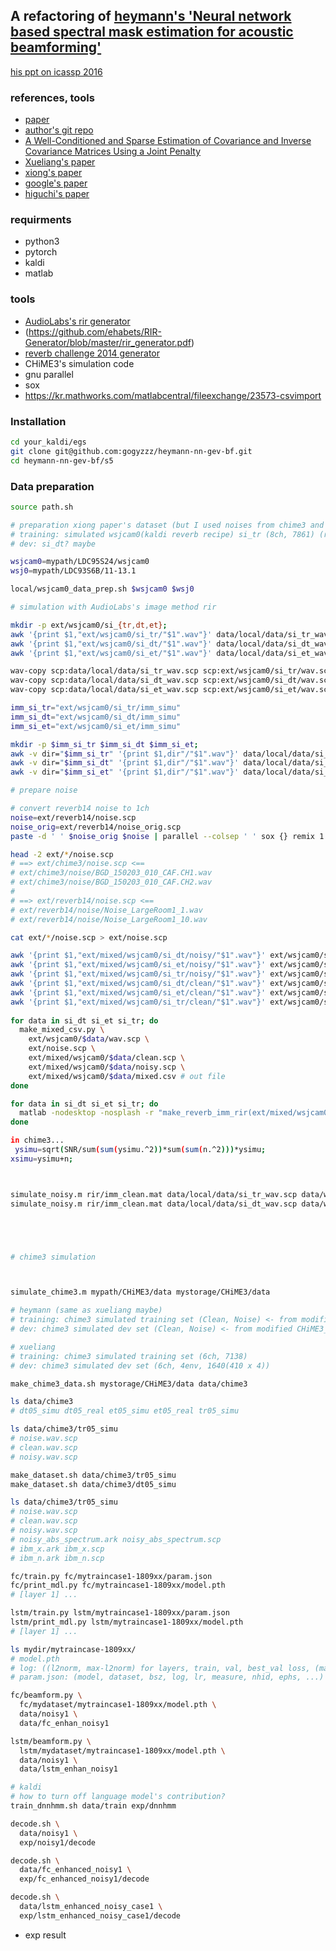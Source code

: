 ## A refactoring of [heymann's 'Neural network based spectral mask estimation for acoustic beamforming'](https://github.com/fgnt/nn-gev)

[his ppt on icassp 2016](https://www.google.com/url?sa=t&rct=j&q=&esrc=s&source=web&cd=3&ved=2ahUKEwi6h6Sw54bdAhWFZt4KHQJlCdAQFjACegQIBxAC&url=https%3A%2F%2Fsigport.org%2Fsites%2Fdefault%2Ffiles%2Ficassp_2016_1.pdf&usg=AOvVaw3DmQHWT8LFJNCLWhmyy-QB)

### references, tools

- [paper]()
- [author's git repo](https://github.com/fgnt/nn-gev)
- [A Well-Conditioned and Sparse Estimation of Covariance
and Inverse Covariance Matrices Using a Joint Penalty](https://stt.msu.edu/users/mauryaas/Ashwini_JPEN.pdf)
- [Xueliang's paper]()
- [xiong's paper]()
- [google's paper]()
- [higuchi's paper]()

### requirments

- python3
- pytorch
- kaldi
- matlab

### tools
- [AudioLabs's rir generator](https://github.com/ehabets/RIR-Generator)
- (https://github.com/ehabets/RIR-Generator/blob/master/rir_generator.pdf)
- [reverb challenge 2014 generator](https://reverb2014.dereverberation.com/download.html)
- CHiME3's simulation code
- gnu parallel
- sox
- https://kr.mathworks.com/matlabcentral/fileexchange/23573-csvimport


### Installation

```sh
cd your_kaldi/egs
git clone git@github.com:gogyzzz/heymann-nn-gev-bf.git
cd heymann-nn-gev-bf/s5
```

### Data preparation

```sh
source path.sh

# preparation xiong paper's dataset (but I used noises from chime3 and reverb14 both)
# training: simulated wsjcam0(kaldi reverb recipe) si_tr (8ch, 7861) (reverb_noise 0-30dB) (RT60 0.1-1.0s) 
# dev: si_dt? maybe

wsjcam0=mypath/LDC95S24/wsjcam0
wsj0=mypath/LDC93S6B/11-13.1

local/wsjcam0_data_prep.sh $wsjcam0 $wsj0

# simulation with AudioLabs's image method rir

mkdir -p ext/wsjcam0/si_{tr,dt,et}; 
awk '{print $1,"ext/wsjcam0/si_tr/"$1".wav"}' data/local/data/si_tr_wav.scp > ext/wsjcam0/si_tr/wav.scp
awk '{print $1,"ext/wsjcam0/si_dt/"$1".wav"}' data/local/data/si_dt_wav.scp > ext/wsjcam0/si_dt/wav.scp
awk '{print $1,"ext/wsjcam0/si_et/"$1".wav"}' data/local/data/si_et_wav.scp > ext/wsjcam0/si_et/wav.scp

wav-copy scp:data/local/data/si_tr_wav.scp scp:ext/wsjcam0/si_tr/wav.scp # maybe slow. parallelization needed
wav-copy scp:data/local/data/si_dt_wav.scp scp:ext/wsjcam0/si_dt/wav.scp # maybe slow.
wav-copy scp:data/local/data/si_et_wav.scp scp:ext/wsjcam0/si_et/wav.scp # maybe slow.

imm_si_tr="ext/wsjcam0/si_tr/imm_simu"
imm_si_dt="ext/wsjcam0/si_dt/imm_simu"
imm_si_et="ext/wsjcam0/si_et/imm_simu"

mkdir -p $imm_si_tr $imm_si_dt $imm_si_et; 
awk -v dir="$imm_si_tr" '{print $1,dir"/"$1".wav"}' data/local/data/si_tr_wav.scp > $imm_si_tr/wav.scp
awk -v dir="$imm_si_dt" '{print $1,dir"/"$1".wav"}' data/local/data/si_dt_wav.scp > $imm_si_dt/wav.scp
awk -v dir="$imm_si_et" '{print $1,dir"/"$1".wav"}' data/local/data/si_et_wav.scp > $imm_si_et/wav.scp

# prepare noise

# convert reverb14 noise to 1ch
noise=ext/reverb14/noise.scp
noise_orig=ext/reverb14/noise_orig.scp
paste -d ' ' $noise_orig $noise | parallel --colsep ' ' sox {} remix 1

head -2 ext/*/noise.scp
# ==> ext/chime3/noise.scp <==
# ext/chime3/noise/BGD_150203_010_CAF.CH1.wav
# ext/chime3/noise/BGD_150203_010_CAF.CH2.wav
#
# ==> ext/reverb14/noise.scp <==
# ext/reverb14/noise/Noise_LargeRoom1_1.wav
# ext/reverb14/noise/Noise_LargeRoom1_10.wav

cat ext/*/noise.scp > ext/noise.scp

awk '{print $1,"ext/mixed/wsjcam0/si_dt/noisy/"$1".wav"}' ext/wsjcam0/si_dt/wav.scp > ext/mixed/wsjcam0/si_dt/noisy.scp
awk '{print $1,"ext/mixed/wsjcam0/si_et/noisy/"$1".wav"}' ext/wsjcam0/si_et/wav.scp > ext/mixed/wsjcam0/si_et/noisy.scp
awk '{print $1,"ext/mixed/wsjcam0/si_tr/noisy/"$1".wav"}' ext/wsjcam0/si_tr/wav.scp > ext/mixed/wsjcam0/si_tr/noisy.scp
awk '{print $1,"ext/mixed/wsjcam0/si_dt/clean/"$1".wav"}' ext/wsjcam0/si_dt/wav.scp > ext/mixed/wsjcam0/si_dt/clean.scp
awk '{print $1,"ext/mixed/wsjcam0/si_et/clean/"$1".wav"}' ext/wsjcam0/si_et/wav.scp > ext/mixed/wsjcam0/si_et/clean.scp
awk '{print $1,"ext/mixed/wsjcam0/si_tr/clean/"$1".wav"}' ext/wsjcam0/si_tr/wav.scp > ext/mixed/wsjcam0/si_tr/clean.scp
 
for data in si_dt si_et si_tr; do
  make_mixed_csv.py \
    ext/wsjcam0/$data/wav.scp \
    ext/noise.scp \
    ext/mixed/wsjcam0/$data/clean.scp \
    ext/mixed/wsjcam0/$data/noisy.scp \
    ext/mixed/wsjcam0/$data/mixed.csv # out file
done

for data in si_dt si_et si_tr; do
  matlab -nodesktop -nosplash -r "make_reverb_imm_rir(ext/mixed/wsjcam0/$data/mixed.csv)"
done

in chime3... 
 ysimu=sqrt(SNR/sum(sum(ysimu.^2))*sum(sum(n.^2)))*ysimu;
xsimu=ysimu+n;



simulate_noisy.m rir/imm_clean.mat data/local/data/si_tr_wav.scp data/wsjcam0_si_tr
simulate_noisy.m rir/imm_clean.mat data/local/data/si_dt_wav.scp data/wsjcam0_si_dt





# chime3 simulation



simulate_chime3.m mypath/CHiME3/data mystorage/CHiME3/data

# heymann (same as xueliang maybe)
# training: chime3 simulated training set (Clean, Noise) <- from modified CHiME3_simulate_data.m
# dev: chime3 simulated dev set (Clean, Noise) <- from modified CHiME3_simulate_data.m

# xueliang
# training: chime3 simulated training set (6ch, 7138)
# dev: chime3 simulated dev set (6ch, 4env, 1640(410 x 4))

make_chime3_data.sh mystorage/CHiME3/data data/chime3

ls data/chime3
# dt05_simu dt05_real et05_simu et05_real tr05_simu

ls data/chime3/tr05_simu
# noise.wav.scp
# clean.wav.scp
# noisy.wav.scp

make_dataset.sh data/chime3/tr05_simu
make_dataset.sh data/chime3/dt05_simu

ls data/chime3/tr05_simu
# noise.wav.scp
# clean.wav.scp
# noisy.wav.scp
# noisy_abs_spectrum.ark noisy_abs_spectrum.scp
# ibm_x.ark ibm_x.scp
# ibm_n.ark ibm_n.scp

fc/train.py fc/mytraincase1-1809xx/param.json
fc/print_mdl.py fc/mytraincase1-1809xx/model.pth
# [layer 1] ... 

lstm/train.py lstm/mytraincase1-1809xx/param.json
lstm/print_mdl.py lstm/mytraincase1-1809xx/model.pth
# [layer 1] ... 

ls mydir/mytraincase-1809xx/
# model.pth
# log: ((l2norm, max-l2norm) for layers, train, val, best_val loss, (max, min, mean, median, var)mse)x(for epochs)
# param.json: (model, dataset, bsz, log, lr, measure, nhid, ephs, ...)

fc/beamform.py \
  fc/mydataset/mytraincase1-1809xx/model.pth \
  data/noisy1 \
  data/fc_enhan_noisy1

lstm/beamform.py \
  lstm/mydataset/mytraincase1-1809xx/model.pth \
  data/noisy1 \
  data/lstm_enhan_noisy1

# kaldi 
# how to turn off language model's contribution?
train_dnnhmm.sh data/train exp/dnnhmm

decode.sh \
  data/noisy1 \
  exp/noisy1/decode

decode.sh \
  data/fc_enhanced_noisy1 \
  exp/fc_enhanced_noisy1/decode

decode.sh \
  data/lstm_enhanced_noisy_case1 \
  exp/lstm_enhanced_noisy_case1/decode
```

- exp result
